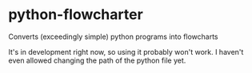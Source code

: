 # python-flowcharter

Converts (exceedingly simple) python programs into flowcharts

It's in development right now, so using it probably won't work. I haven't even allowed changing the path of the python file yet.

